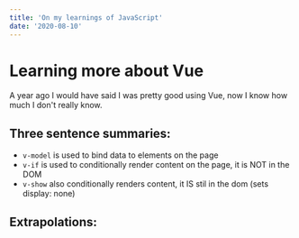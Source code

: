 ```yaml
---
title: 'On my learnings of JavaScript'
date: '2020-08-10'
---
```


# Learning more about Vue

A year ago I would have said I was pretty good using Vue, now I know how much I don't really know.

## Three sentence summaries:

- `v-model` is used to bind data to elements on the page
- `v-if` is used to conditionally render content on the page, it is NOT in the DOM
- `v-show` also conditionally renders content, it IS stil in the dom (sets display: none)

## Extrapolations:
